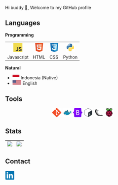 Hi buddy 👋, Welcome to my GitHub profile

<!--
**0x212121/0x212121** is a ✨ _special_ ✨ repository because its `README.md` (this file) appears on your GitHub profile.

Here are some ideas to get you started:

- 🔭 I’m currently working on ...
- 🌱 I’m currently learning ...
- 👯 I’m looking to collaborate on ...
- 🤔 I’m looking for help with ...
- 💬 Ask me about ...
- 📫 How to reach me: ...
- 😄 Pronouns: ...
- ⚡ Fun fact: ...
-->
<link rel="stylesheet" href="https://cdn.jsdelivr.net/gh/devicons/devicon@latest/devicon.min.css">
<link rel="stylesheet" href="https://raw.githubusercontent.com/0x212121/0x212121/dev/style.css">

## Languages
**Programming**
<table>
  <tr>
    <td align="center"><img src=https://raw.githubusercontent.com/devicons/devicon/master/icons/javascript/javascript-original.svg alt=JS width="30" height="30"></td>
    <td align="center"><img src=https://raw.githubusercontent.com/devicons/devicon/master/icons/html5/html5-original.svg alt=html5 width="30" height="30"></td>
    <td align="center"><img src="https://raw.githubusercontent.com/devicons/devicon/master/icons/css3/css3-original.svg" alt="css3" width="30" height="30"></td>
    <td align="center"><img src=https://raw.githubusercontent.com/devicons/devicon/master/icons/python/python-original.svg alt=python width="30" height="30"></td>
  </tr>
  <tr>
    <td>Javascript</td>
    <td>HTML</td>
    <td>CSS</td>
    <td>Python</td>
  </tr>
</table>

<!-- - Javascript <img src=https://raw.githubusercontent.com/devicons/devicon/master/icons/javascript/javascript-original.svg alt=JS width="30" height="30">
- HTML <img src=https://raw.githubusercontent.com/devicons/devicon/master/icons/html5/html5-original.svg alt=html5 width="30" height="30">
- CSS <img src="https://raw.githubusercontent.com/devicons/devicon/master/icons/css3/css3-original.svg" alt="css3" width="30" height="30">
- Python <img src=https://raw.githubusercontent.com/devicons/devicon/master/icons/python/python-original.svg alt=python width="30" height="30">
- mySQL <img src=https://raw.githubusercontent.com/devicons/devicon/master/icons/mysql/mysql-original.svg alt=mysql width="30" height="30">
- Git <img src=https://raw.githubusercontent.com/devicons/devicon/master/icons/git/git-original.svg alt=git width="30" height="30">
- Docker <img src=https://raw.githubusercontent.com/devicons/devicon/master/icons/docker/docker-original.svg alt=git width="30" height="30"> -->

**Natural**
<ul>
<li><img src="https://raw.githubusercontent.com/hampusborgos/country-flags/main/svg/id.svg" height="15"> Indonesia (Native)</li>
<li><img src="https://raw.githubusercontent.com/hampusborgos/country-flags/main/svg/us.svg" height="15"> English</li>
</ul>

## Tools
<p align="center">
  <img src="https://raw.githubusercontent.com/devicons/devicon/master/icons/git/git-original.svg" width=30px height=30px>
  <img src="https://raw.githubusercontent.com/devicons/devicon/master/icons/docker/docker-original.svg" width=30px height=30px>
  <img src="https://raw.githubusercontent.com/devicons/devicon/master/icons/bootstrap/bootstrap-original.svg" width=30px height=30px>
  <img src="https://raw.githubusercontent.com/devicons/devicon/master/icons/bash/bash-original.svg" width=30px height=30px>
  <img src="https://raw.githubusercontent.com/devicons/devicon/master/icons/flask/flask-original.svg" width=30px height=30px>
  <img src="https://raw.githubusercontent.com/devicons/devicon/master/icons/raspberrypi/raspberrypi-original.svg" width=30px height=30px>
</p>

## Stats
|![](https://github-readme-stats.vercel.app/api?username=0x212121&show_icons=true&theme=dracula)|![](https://github-readme-stats.vercel.app/api/top-langs/?username=0x212121&theme=dracula&layout=compact&langs_count=10)|
|-|-|

## Contact
<a href="https://www.linkedin.com/in/wijayaindra21/"><img src="https://raw.githubusercontent.com/devicons/devicon/master/icons/linkedin/linkedin-original.svg" width=30px height=30px></a>
